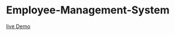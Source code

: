 # Employee-Management-System

[live Demo](https://github.com/isabelfuentes7/Employee-Management-System/blob/main/assets/MySQL-Employee-Tracker.gif)
